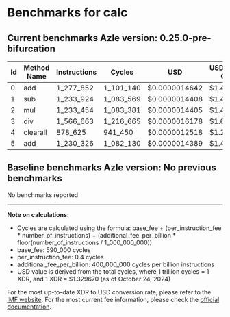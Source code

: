 # Benchmarks for calc

## Current benchmarks Azle version: 0.25.0-pre-bifurcation

| Id  | Method Name | Instructions | Cycles    | USD           | USD/Million Calls |
| --- | ----------- | ------------ | --------- | ------------- | ----------------- |
| 0   | add         | 1_277_852    | 1_101_140 | $0.0000014642 | $1.46             |
| 1   | sub         | 1_233_924    | 1_083_569 | $0.0000014408 | $1.44             |
| 2   | mul         | 1_233_454    | 1_083_381 | $0.0000014405 | $1.44             |
| 3   | div         | 1_566_663    | 1_216_665 | $0.0000016178 | $1.61             |
| 4   | clearall    | 878_625      | 941_450   | $0.0000012518 | $1.25             |
| 5   | add         | 1_230_326    | 1_082_130 | $0.0000014389 | $1.43             |

## Baseline benchmarks Azle version: No previous benchmarks

No benchmarks reported

---

**Note on calculations:**

-   Cycles are calculated using the formula: base_fee + (per_instruction_fee \* number_of_instructions) + (additional_fee_per_billion \* floor(number_of_instructions / 1_000_000_000))
-   base_fee: 590_000 cycles
-   per_instruction_fee: 0.4 cycles
-   additional_fee_per_billion: 400_000_000 cycles per billion instructions
-   USD value is derived from the total cycles, where 1 trillion cycles = 1 XDR, and 1 XDR = $1.329670 (as of October 24, 2024)

For the most up-to-date XDR to USD conversion rate, please refer to the [IMF website](https://www.imf.org/external/np/fin/data/rms_sdrv.aspx).
For the most current fee information, please check the [official documentation](https://internetcomputer.org/docs/current/developer-docs/gas-cost#execution).
